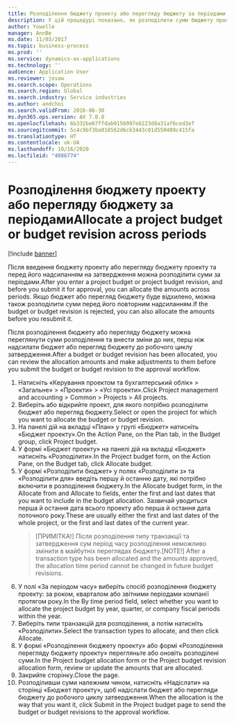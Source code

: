 ```yaml
---
title: Розподілення бюджету проекту або перегляду бюджету за періодами
description: У цій процедурі показано, як розподілити суми бюджету проекту за періодами.
author: Yowelle
manager: AnnBe
ms.date: 11/03/2017
ms.topic: business-process
ms.prod: ''
ms.service: dynamics-ax-applications
ms.technology: ''
audience: Application User
ms.reviewer: josaw
ms.search.scope: Operations
ms.search.region: Global
ms.search.industry: Service industries
ms.author: andchoi
ms.search.validFrom: 2016-06-30
ms.dyn365.ops.version: AX 7.0.0
ms.openlocfilehash: 6b332be67ffdab0156997eb223d8a31af6ced3ef
ms.sourcegitcommit: 5c4c9bf3ba018562d6cb3443c01d550489c415fa
ms.translationtype: HT
ms.contentlocale: uk-UA
ms.lasthandoff: 10/16/2020
ms.locfileid: "4086774"
---
```

# <a name="allocate-a-project-budget-or-budget-revision-across-periods"></a><span data-ttu-id="414e0-103">Розподілення бюджету проекту або перегляду бюджету за періодами</span><span class="sxs-lookup"><span data-stu-id="414e0-103">Allocate a project budget or budget revision across periods</span></span>

[!include [banner](../../includes/banner.md)]

<span data-ttu-id="414e0-104">Після введення бюджету проекту або перегляду бюджету проекту та перед його надсиланням на затвердження можна розподілити суми за періодами.</span><span class="sxs-lookup"><span data-stu-id="414e0-104">After you enter a project budget or project budget revision, and before you submit it for approval, you can allocate the amounts across periods.</span></span> <span data-ttu-id="414e0-105">Якщо бюджет або перегляд бюджету буде відхилено, можна також розподілити суми перед його повторним надсиланням.</span><span class="sxs-lookup"><span data-stu-id="414e0-105">If the budget or budget revision is rejected, you can also allocate the amounts before you resubmit it.</span></span> 

<span data-ttu-id="414e0-106">Після розподілення бюджету або перегляду бюджету можна переглянути суми розподілення та внести зміни до них, перш ніж надсилати бюджет або перегляд бюджету до робочого циклу затвердження.</span><span class="sxs-lookup"><span data-stu-id="414e0-106">After a budget or budget revision has been allocated, you can review the allocation amounts and make adjustments to them before you submit the budget or budget revision to the approval workflow.</span></span> 

1. <span data-ttu-id="414e0-107">Натисніть «Керування проектом та бухгалтерський облік» > «Загальне» > «Проекти» > «Усі проекти».</span><span class="sxs-lookup"><span data-stu-id="414e0-107">Click Project management and accounting > Common > Projects > All projects.</span></span> 
2. <span data-ttu-id="414e0-108">Виберіть або відкрийте проект, для якого потрібно розподілити бюджет або перегляд бюджету.</span><span class="sxs-lookup"><span data-stu-id="414e0-108">Select or open the project for which you want to allocate the budget or budget revision.</span></span> 
3. <span data-ttu-id="414e0-109">На панелі дій на вкладці «План» у групі «Бюджет» натисніть «Бюджет проекту».</span><span class="sxs-lookup"><span data-stu-id="414e0-109">On the Action Pane, on the Plan tab, in the Budget group, click Project budget.</span></span> 
4. <span data-ttu-id="414e0-110">У формі «Бюджет проекту» на панелі дій на вкладці «Бюджет» натисніть «Розподілити».</span><span class="sxs-lookup"><span data-stu-id="414e0-110">In the Project budget form, on the Action Pane, on the Budget tab, click Allocate budget.</span></span> 
5. <span data-ttu-id="414e0-111">У формі «Розподілити бюджет» у полях «Розподілити з» та «Розподілити для» введіть першу й останню дату, які потрібно включити в розподілення бюджету.</span><span class="sxs-lookup"><span data-stu-id="414e0-111">In the Allocate budget form, in the Allocate from and Allocate to fields, enter the first and last dates that you want to include in the budget allocation.</span></span> <span data-ttu-id="414e0-112">Зазвичай уводиться перша й остання дата всього проекту або перша й остання дата поточного року.</span><span class="sxs-lookup"><span data-stu-id="414e0-112">These are usually either the first and last dates of the whole project, or the first and last dates of the current year.</span></span>  
   > <span data-ttu-id="414e0-113">[ПРИМІТКА!] Після розподілення типу транзакції та затвердження сум період часу розподілення неможливо змінити в майбутніх переглядах бюджету.</span><span class="sxs-lookup"><span data-stu-id="414e0-113">[NOTE!] After a transaction type has been allocated and the amounts approved, the allocation time period cannot be changed in future budget revisions.</span></span> 
6. <span data-ttu-id="414e0-114">У полі «За періодом часу» виберіть спосіб розподілення бюджету проекту: за роком, кварталом або звітними періодами компанії протягом року.</span><span class="sxs-lookup"><span data-stu-id="414e0-114">In the By time period field, select whether you want to allocate the project budget by year, quarter, or company fiscal periods within the year.</span></span>
7. <span data-ttu-id="414e0-115">Виберіть типи транзакцій для розподілення, а потім натисніть «Розподілити».</span><span class="sxs-lookup"><span data-stu-id="414e0-115">Select the transaction types to allocate, and then click Allocate.</span></span> 
8. <span data-ttu-id="414e0-116">У формі «Розподілення бюджету проекту» або формі «Розподілення перегляду бюджету проекту» перегляньте або оновіть розподілені суми.</span><span class="sxs-lookup"><span data-stu-id="414e0-116">In the Project budget allocation form or the Project budget revision allocation form, review or update the amounts that are allocated.</span></span> 
9. <span data-ttu-id="414e0-117">Закрийте сторінку.</span><span class="sxs-lookup"><span data-stu-id="414e0-117">Close the page.</span></span>
10. <span data-ttu-id="414e0-118">Розподіливши суми належним чином, натисніть «Надіслати» на сторінці «Бюджет проекту», щоб надіслати бюджет або перегляди бюджету до робочого циклу затвердження.</span><span class="sxs-lookup"><span data-stu-id="414e0-118">When the allocation is the way that you want it, click Submit in the Project budget page to send the budget or budget revisions to the approval workflow.</span></span>  


